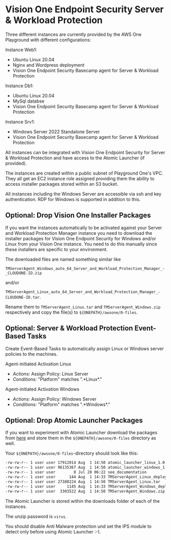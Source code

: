 # Vision One Endpoint Security Server & Workload Protection

Three different instances are currently provided by the AWS One Playground with different configurations:

Instance Web1:

- Ubuntu Linux 20.04
- Nginx and Wordpress deployment
- Vision One Endpoint Security Basecamp agent for Server & Workload Protection

Instance Db1:

- Ubuntu Linux 20.04
- MySql databse
- Vision One Endpoint Security Basecamp agent for Server & Workload Protection

Instance Srv1:

- Windows Server 2022 Standalone Server
- Vision One Endpoint Security Basecamp agent for Server & Workload Protection

All instances can be integrated with Vision One Endpoint Security for Server & Workload Protection and have access to the Atomic Launcher (if provided).

The instances are created within a public subnet of Playground One's VPC. They all get an EC2 instance role assigned providing them the ability to access installer packages stored within an S3 bucket.

All instances including the Windows Server are accessible via ssh and key authentication. RDP for Windows is supported in addition to this.

## Optional: Drop Vision One Installer Packages

If you want the instances automatically to be activated against your Server and Workload Protection Manager instance you need to download the installer packages for Vision One Endpoint Security for Windows and/or Linux from your Vision One instance. You need to do this manually since these installers are specific to your environment.

The downloaded files are named something similar like

`TMServerAgent_Windows_auto_64_Server_and_Workload_Protection_Manager_-_CLOUDONE-ID.zip`

and/or

`TMServerAgent_Linux_auto_64_Server_and_Workload_Protection_Manager_-CLOUDONE-ID.tar`.

Rename them to `TMServerAgent_Linux.tar` and `TMServerAgent_Windows.zip` respectively and copy the file(s) to `${ONEPATH}/awsone/0-files`.

## Optional: Server & Workload Protection Event-Based Tasks

Create Event-Based Tasks to automatically assign Linux or Windows server policies to the machines.

Agent-initiated Activation Linux

- *Actions:* Assign Policy: Linux Server
- *Conditions:* "Platform" matches ".\*Linux\*."

Agent-initiated Activation Windows

- *Actions:* Assign Policy: Windows Server
- *Conditions:* "Platform" matches ".\*Windows\*."

## Optional: Drop Atomic Launcher Packages

If you want to experiment with Atomic Launcher download the packages from [here](https://wiki.jarvis.trendmicro.com/display/GRTL/Atomic+Launcher#AtomicLauncher-DownloadAtomicLauncher) and store them in the  `${ONEPATH}/awsone/0-files` directory as well.

Your `${ONEPATH}/awsone/0-files`-directory should look like this:

```sh
-rw-rw-r-- 1 user user 17912014 Aug  1 14:50 atomic_launcher_linux_1.0.0.1009.zip
-rw-rw-r-- 1 user user 96135367 Aug  1 14:50 atomic_launcher_windows_1.0.0.1013.zip
-rw-rw-r-- 1 user user        0 Jul 28 06:22 see_documentation
-rw-rw-r-- 1 user user      144 Aug  1 14:33 TMServerAgent_Linux_deploy.sh
-rw-rw-r-- 1 user user 27380224 Aug  1 14:50 TMServerAgent_Linux.tar
-rw-rw-r-- 1 user user     1145 Aug  1 14:33 TMServerAgent_Windows_deploy.ps1
-rw-rw-r-- 1 user user  3303522 Aug  1 14:50 TMServerAgent_Windows.zip
```

The Atomic Launcher is stored within the downloads folder of each of the instances.

The unzip password is `virus`.

You should disable Anti Malware protection und set the IPS module to detect only before using Atomic Launcher :-).
